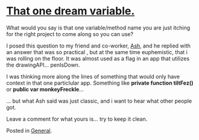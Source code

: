 # [That one dream variable.](http://custardbelly.com/blog/2006/02/24/that-one-dream-variable/)

What would you say is that one variable/method name you are just itching for the right project to come along so you can use?

I posed this question to my friend and co-worker, [Ash](http://www.razorberry.com/blog), and he replied with an answer that was so practical , but at the same time euphemistic, that i was rolling on the floor. It was almost used as a flag in an app that utilizes the drawingAPI… penIsDown. 

I was thinking more along the lines of something that would only have context in that one particlular app. Something like **private function tiltFez()** or **public var monkeyFreckle**…

… but what Ash said was just classic, and i want to hear what other people got.

Leave a comment for what yours is… try to keep it clean.

Posted in [General](http://custardbelly.com/blog/category/general/).
